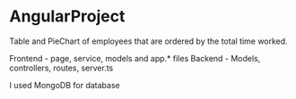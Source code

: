 # AngularProject
Table and PieChart of employees that are ordered by the total time worked.

Frontend - page, service, models and app.* files
Backend - Models, controllers, routes, server.ts

I used MongoDB for database

